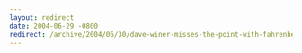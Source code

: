 ```yaml
---
layout: redirect
date: 2004-06-29 -0800
redirect: /archive/2004/06/30/dave-winer-misses-the-point-with-fahrenheit-911.aspx/
---
```

